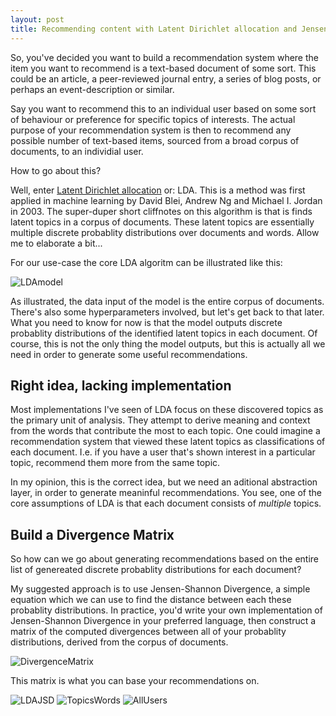 ```yaml
---
layout: post
title: Recommending content with Latent Dirichlet allocation and Jensen–Shannon divergence
---
```


So, you've decided you want to build a recommendation system where the item you want to recommend is a text-based document of some sort. This could be an article, a peer-reviewed journal entry, a series of blog posts, or perhaps an event-description or similar. 

Say you want to recommend this to an individual user based on some sort of behaviour or preference for specific topics of interests. The actual purpose of your recommendation system is then to recommend any possible number of text-based items, sourced from a broad corpus of documents, to an individial user. 

How to go about this?

Well, enter [Latent Dirichlet allocation](https://en.wikipedia.org/wiki/Latent_Dirichlet_allocation) or: LDA. This is a method was first applied in machine learning by David Blei, Andrew Ng and Michael I. Jordan in 2003. The super-duper short cliffnotes on this algorithm is that is finds latent topics in a corpus of documents. These latent topics are essentially multiple discrete probablity distributions over documents and words. Allow me to elaborate a bit...

For our use-case the core LDA algoritm can be illustrated like this: 

![LDAmodel](https://user-images.githubusercontent.com/40164071/117971449-3559ad80-b32a-11eb-8200-602511c3fb72.png)

As illustrated, the data input of the model is the entire corpus of documents. There's also some hyperparameters involved, but let's get back to that later. What you need to know for now is that the model outputs discrete probablity distributions of the identified latent topics in each document. Of course, this is not the only thing the model outputs, but this is actually all we need in order to generate some useful recommendations. 

## Right idea, lacking implementation
Most implementations I've seen of LDA focus on these discovered topics as the primary unit of analysis. They attempt to derive meaning and context from the words that contribute the most to each topic. One could imagine a recommendation system that viewed these latent topics as classifications of each document. I.e. if you have a user that's shown interest in a particular topic, recommend them more from the same topic.

In my opinion, this is the correct idea, but we need an aditional abstraction layer, in order to generate meaninful recommendations. You see, one of the core assumptions of LDA is that each document consists of _multiple_ topics.


## Build a Divergence Matrix
So how can we go about generating recommendations based on the entire list of genereated discrete probablity distributions for each document? 

My suggested approach is to use Jensen-Shannon Divergence, a simple equation which we can use to find the distance between each these probablity distributions. In practice, you'd write your own implementation of Jensen-Shannon Divergence in your preferred language, then construct a matrix of the computed divergences between all of your probablity distributions, derived from the corpus of documents.

![DivergenceMatrix](https://user-images.githubusercontent.com/40164071/117974310-b6ff0a80-b32d-11eb-8bf3-560508b9ffe7.png)

This matrix is what you can base your recommendations on. 



![LDAJSD](https://user-images.githubusercontent.com/40164071/117963799-1c003380-b321-11eb-90fa-fc94a33f9725.png)
![TopicsWords](https://user-images.githubusercontent.com/40164071/117963809-1e628d80-b321-11eb-8401-57b430ab6872.jpg)
![AllUsers](https://user-images.githubusercontent.com/40164071/117963820-202c5100-b321-11eb-8b47-d05d7e1fc91c.jpg)

